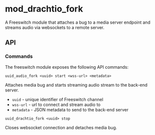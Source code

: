 # mod_drachtio_fork

A Freeswitch module that attaches a bug to a media server endpoint and streams audio via websockets to a remote server.

## API

### Commands
The freeswitch module exposes the following API commands:

```
uuid_audio_fork <uuid> start <wss-url> <metadata>
```
Attaches media bug and starts streaming audio stream to the back-end server.
- `uuid` - unique identifier of Freeswitch channel
- `wss-url` - url to connect and stream audio to
- `metadata` - JSON metadata to send to the back-end server

```
uuid_drachtio_fork <uuid> stop
```
Closes websocket connection and detaches media bug.
